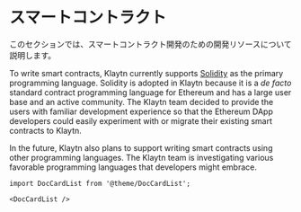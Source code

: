# スマートコントラクト

このセクションでは、スマートコントラクト開発のための開発リソースについて説明します。

To write smart contracts, Klaytn currently supports [Solidity](https://github.com/ethereum/solidity) as the primary programming language. Solidity is adopted in Klaytn because it is a _de facto_ standard contract programming language for Ethereum and has a large user base and an active community. The Klaytn team decided to provide the users with familiar development experience so that the Ethereum DApp developers could easily experiment with or migrate their existing smart contracts to Klaytn.

In the future, Klaytn also plans to support writing smart contracts using other programming languages. The Klaytn team is investigating various favorable programming languages that developers might embrace.

```mdx-code-block
import DocCardList from '@theme/DocCardList';

<DocCardList />
```
